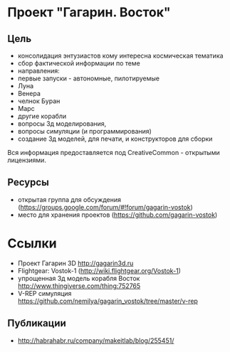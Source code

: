 Проект "Гагарин. Восток"
========================

Цель
----

* консолидация энтузиастов кому интересна космическая тематика
* сбор фактической информации по теме
* направления:
 * первые запуски - автономные, пилотируемые
 * Луна
 * Венера
 * челнок Буран
 * Марс
 * другие корабли 
* вопросы 3д моделирования, 
* вопросы симуляции (и программирования)
* создание 3д моделей, для печати, и конструкторов для сборки

Вся информация предоставляется под CreativeCommon - открытыми лицензиями.

Ресурсы
-------

* открытая группа для обсуждения (https://groups.google.com/forum/#!forum/gagarin-vostok)
* место для хранения проектов (https://github.com/gagarin-vostok)

Ссылки
======

* Проект Гагарин 3D http://gagarin3d.ru
* Flightgear: Vostok-1 (http://wiki.flightgear.org/Vostok-1)
* упрощенная 3д модель корабля Восток http://www.thingiverse.com/thing:752765
* V-REP симуляция https://github.com/nemilya/gagarin_vostok/tree/master/v-rep


Публикации
----------

* http://habrahabr.ru/company/makeitlab/blog/255451/

